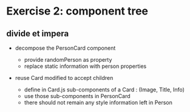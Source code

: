 <!-- .slide: class="center" -->

# Exercise 2: component tree

## divide et impera


* decompose the PersonCard component
    * provide randomPerson as property
    * replace static information with person properties

* reuse Card modified to accept children
    * define in Card.js sub-components of a Card : (Image, Title, Info)
    * use those sub-components in PersonCard
    * there should not remain any style information left in Person
